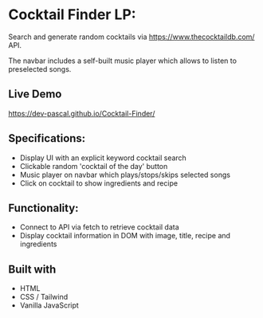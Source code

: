 # Cocktail Finder LP:

Search and generate random cocktails via https://www.thecocktaildb.com/ API.

The navbar includes a self-built music player which allows to listen to preselected songs.

## Live Demo
https://dev-pascal.github.io/Cocktail-Finder/

## Specifications:
* Display UI with an explicit keyword cocktail search
* Clickable random 'cocktail of the day' button
* Music player on navbar which plays/stops/skips selected songs
* Click on cocktail to show ingredients and recipe

## Functionality:
* Connect to API via fetch to retrieve cocktail data
* Display cocktail information in DOM with image, title, recipe and ingredients

## Built with
* HTML
* CSS / Tailwind
* Vanilla JavaScript
